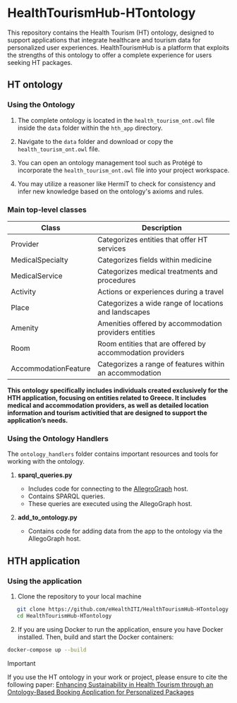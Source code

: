 # HealthTourismHub-HTontology

This repository contains the Health Tourism (HT) ontology, designed to support applications that integrate healthcare and tourism data for personalized user experiences.
HealthTourismHub is a platform that exploits the strengths of this ontology to offer a complete experience for users seeking HT packages.



## HT ontology


### Using the Ontology

1. The complete ontology is located in the `health_tourism_ont.owl` file inside the `data` folder within the `hth_app` directory.

2. Navigate to the `data` folder and download or copy the `health_tourism_ont.owl` file.

3. You can open an ontology management tool such as Protégé to incorporate the `health_tourism_ont.owl` file into your project workspace.

4. You may utilize a reasoner like HermiT to check for consistency and infer new knowledge based on the ontology's axioms and rules.


### Main top-level classes

| Class | Description |
|---|---|
| Provider | Categorizes entities that offer HT services |
| MedicalSpecialty | Categorizes fields within medicine |
| MedicalService | Categorizes medical treatments and procedures |
| Activity | Actions or experiences during a travel |
| Place | Categorizes a wide range of locations and landscapes |
| Amenity | Amenities offered by accommodation providers entities |
| Room | Room entities that are offered by accommodation providers |
| AccommodationFeature | Categorizes a range of features within an accommodation |

**This ontology specifically includes individuals created exclusively for the HTH application, focusing on entities related to Greece. It includes medical and accommodation providers, as well as detailed location information and tourism activitied that are designed to support the application’s needs.**

### Using the Ontology Handlers

The `ontology_handlers` folder contains important resources and tools for working with the ontology.

1. **sparql_queries.py**
   - Includes code for connecting to the [AllegroGraph](https://franz.com/agraph/support/documentation/6.4.0/python/api.html) host.
   - Contains SPARQL queries.
   - These queries are executed using the AllegoGraph host.

3. **add_to_ontology.py**
   - Contains code for adding data from the app to the ontology via the AllegoGraph host.


## HTH application

### Using the application

1. Clone the repository to your local machine


```bash
   git clone https://github.com/eHealthITI/HealthTourismHub-HTontology.git
   cd HealthTourismHub-HTontology
```


2. If you are using Docker to run the application, ensure you have Docker installed. Then, build and start the Docker containers:

```bash
docker-compose up --build
```

> [!IMPORTANT]  
> If you use the HT ontology in your work or project, please ensure to cite the following paper: [Enhancing Sustainability in Health Tourism through an Ontology-Based Booking Application for Personalized Packages](https://www.mdpi.com/2071-1050/16/15/6505)

